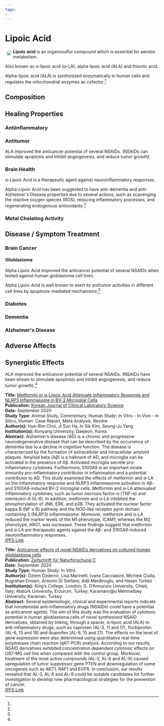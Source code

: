```yaml
---
tags:
- 
---
```

# Lipoic Acid

<img src="https://res.cloudinary.com/alchemist-cookbook/image/upload/w_200,f_auto/healing-items/lipoic acid.jpg" style="border-radius: 5px; float:left; margin: 5px;">**Lipoic acid** is an organosulfur compound which is essential for aerobic metabolism.

Also known as α-lipoic acid (α-LA), alpha lipoic acid (ALA) and thioctic acid.

Alpha-lipoic acid (ALA) is synthesized enzymatically in human cells and regulates the mitochondrial enzymes as cofactor.[^2]

## Composition

## Healing Properties

### Antiinflammatory

### Antitumor

ALA improved the anticancer potential of several NSAIDs. (NSAIDs can stimulate apoptosis and inhibit angiogenesis, and reduce tumor growth)

### Brain Health

α-Lipoic Acid is a therapeutic agent against neuroinflammatory responses.

Alpha-Lipoic Acid has been suggested to have anti-dementia and anti-Alzheimer's Disease properties due to several actions, such as scavenging the reactive oxygen species (ROS), reducing inflammatory processes, and regenerating endogenous antioxidants.[^1]

### Metal Chelating Activity

## Disease / Symptom Treatment

### Brain Cancer

#### Glioblastoma

Alpha Lipoic Acid improved the anticancer potential of several NSAIDs when tested against human gioblastoma cell lines.

Alpha Lipoic Acid is well known to exert its antitumor activities in different cell lines by apoptosis-mediated mechanisms.[^2]

### Diabetes

### Dementia

### Alzheimer's Disease

## Adverse Affects

## Synergistic Effects

ALA improved the anticancer potential of several NSAIDs. (NSAIDs have been shown to stimulate apoptosis and inhibit angiogenesis, and reduce tumor growth).[^2]

[^1]: 
**Title:** [Metformin or α-Lipoic Acid Attenuate Inflammatory Response and NLRP3 Inflammasome in BV-2 Microglial Cells](https://doi.org/10.15324/kjcls.2020.52.3.253)<br>
**Publication:** [Korean Journal of Clinical Laboratory Science]( )<br>
**Date:**  September 2020<br>
**Study Type:** Animal Study, Commentary, Human Study: In Vitro - In Vivo - In Silico, Human: Case Report, Meta Analysis, Review<br>
**Author(s):** Hye-Rim Choi, Ji Sun Ha, In Sik Kim, Seung-Ju Yang<br>
**Institution(s):** Konyang University, Daejeon, Korea<br>
**Abstract:** Alzheimer’s disease (AD) is a chronic and progressive neurodegenerative disease that can be described by the occurrence of dementia due to a decline in cognitive function. The disease is characterized by the formation of extracellular and intracellular amyloid plaques. Amyloid beta (Aβ) is a hallmark of AD, and microglia can be activated in the presence of Aβ. Activated microglia secrete pro-inflammatory cytokines. Furthermore, S100A9 is an important innate immunity pro-inflammatory contributor in inflammation and a potential contributor to AD. This study examined the effects of metformin and α-LA on the inflammatory response and NLRP3 inflammasome activation in Aβ- and S100A9-induced BV-2 microglial cells. Metformin and α-LA attenuated inflammatory cytokines, such as tumor necrosis factor-α (TNF-α) and interleukin-6 (IL-6). In addition, metformin and α-LA inhibited the phosphorylation of JNK, ERK, and p38. They activated the nuclear factor kappa B (NF-κ B) pathway and the NOD-like receptor pyrin domain containing 3 (NLRP3) inflammasome. Moreover, metformin and α-LA reduced the marker levels of the M1 phenotype, ICAM1, whereas the M2 phenotype, ARG1, was increased. These findings suggest that metformin and α-LA are therapeutic agents against the Aβ- and S100A9-induced neuroinflammatory responses.<br>
[IPFS Link](https://ipfs.io/ipfs/)

[^2]: 
**Title:** [Anticancer effects of novel NSAIDs derivatives on cultured human glioblastoma cells](https://doi.org/10.1515/znc-2020-0093)<br>
**Publication:** [Zeitschrift für Naturforschung C](https://www.degruyter.com/view/journals/znc/znc-overview.xml)<br>
**Date:** September 2020<br>
**Study Type:** Human Study: In Vitro<br>
**Author(s):** Özlem Özdemir, Lisa Marinelli, Ivana Cacciatore, Michele Ciulla, Bugrahan Emsen, Antonio Di Stefano, Adil Mardinoglu, and Hasan Turkez<br>
**Institution(s):** King’s College, London;  G. D’Annunzio University, Chieti, Italy; Atatürk University, Erzurum, Turkey; Karamanoğlu Mehmetbey University, Karaman, Turkey<br>
**Abstract:** Several epidemiologic, clinical and experimental reports indicate that nonsteroidal anti-inflammatory drugs (NSAIDs) could have a potential as anticancer agents. The aim of this study was the evaluation of cytotoxic potential in human glioblastoma cells of novel synthesized NSAID derivatives, obtained by linking, through a spacer, α-lipoic acid (ALA) to anti-inflammatory drugs, such as naproxen (AL-3, 11 and 17), flurbiprofen (AL-6, 13 and 19) and ibuprofen (AL-9, 15 and 21). The effects on the level of gene expression were also determined using quantitative real-time polymerase chain reaction (qRT-PCR) analysis. According to our results, NSAID derivatives exhibited concentration dependent cytotoxic effects on U87-MG cell line when compared with the control group. Moreover, treatment of the most active compounds (AL-3, AL-6 and AL-9) caused upregulation of tumor suppressor gene PTEN and downregulation of some oncogenes such as AKT1, RAF1 and EGFR. In conclusion, our results revealed that AL-3, AL-6 and AL-9 could be suitable candidates for further investigation to develop new pharmacological strategies for the prevention of cancer.<br>
[IPFS Link](https://ipfs.io/ipfs/)

<!-- [^1]: 
**Title:** [ ]( )<br>
**Publication:** [ ]( )<br>
**Date:** <br>
**Study Type:** Animal Study, Commentary, Human Study: In Vitro - In Vivo - In Silico, Human: Case Report, Meta Analysis, Review<br>
**Author(s):** <br>
**Institution(s):** <br>
**Abstract:** <br>
[IPFS Link](https://ipfs.io/ipfs/) -->

<!-- <img src="https://res.cloudinary.com/alchemist-cookbook/image/upload/w_200,f_auto/healing-items/acemannan.jpg" style="border-radius: 5px; border-width: 1px; border-color: #c9c9c9; border-style: solid;   display: block; margin-left: auto; margin-right: auto;"> -->